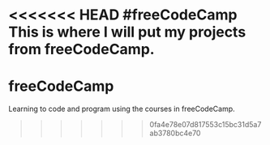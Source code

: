 <<<<<<< HEAD
#freeCodeCamp
This is where I will put my projects from freeCodeCamp.
=======
# freeCodeCamp
Learning to code and program using the courses in freeCodeCamp.
>>>>>>> 0fa4e78e07d817553c15bc31d5a7ab3780bc4e70
